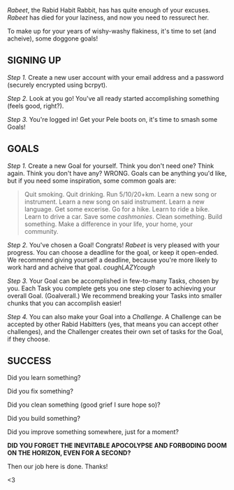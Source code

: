 
_Rabeet_, the Rabid Habit Rabbit, has has quite enough of your excuses. _Rabeet_ has died for your laziness, and now you need to ressurect her.

To make up for your years of wishy-washy flakiness, it's time to set (and acheive), some doggone goals!

## **SIGNING UP** ##
_Step 1._ Create a new user account with your email address and a password (securely encrypted using bcrpyt).

_Step 2._ Look at you go! You've all ready started accomplishing something (feels good, right?).

_Step 3._ You're logged in! Get your Pele boots on, it's time to smash some Goals!

## **GOALS** ##
_Step 1._ Create a new Goal for yourself. Think you don't need one? Think again. Think you don't have any? WRONG. Goals can be anything you'd like, but if you need some inspiration, some common goals are:

>Quit smoking. Quit drinking. Run 5/10/20+km. Learn a new song or instrument. Learn a new song on said instrument. Learn a new language. Get some excerise. Go for a hike. Learn to ride a bike. Learn to drive a car. Save some $cash monies$. Clean something. Build something. Make a difference in your life, your home, your community.

_Step 2._ You've chosen a Goal! Congrats! _Rabeet_ is very pleased with your progress. You can choose a deadline for the goal, or keep it open-ended. We recommend giving yourself a deadline, because you're more likely to work hard and acheive that goal. _coughLAZYcough_

_Step 3._ Your Goal can be accomplished in few-to-many Tasks, chosen by you. Each Task you complete gets you one step closer to achieving your overall Goal. (Goalverall.) We recommend breaking your Tasks into smaller chunks that you can accomplish easier!

_Step 4._ You can also make your Goal into a _*Challenge*_. A Challenge can be accepted by other Rabid Habitters (yes, that means you can accept other challenges), and the Challenger creates their own set of tasks for the Goal, if they choose.

## **SUCCESS** ##

Did you learn something?

Did you fix something?

Did you clean something (good grief I sure hope so)?

Did you build something?

Did you improve something somewhere, just for a moment?

**DID YOU FORGET THE INEVITABLE APOCOLYPSE AND FORBODING DOOM ON THE HORIZON, EVEN FOR A SECOND?**


Then our job here is done.
Thanks!

<3
